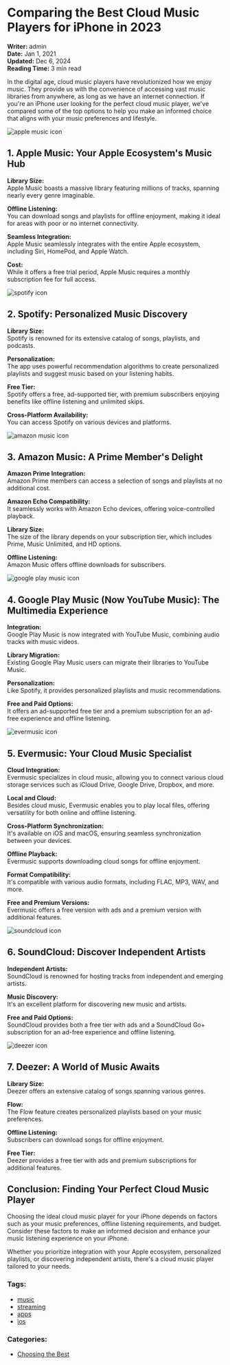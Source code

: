 # Comparing the Best Cloud Music Players for iPhone in 2023

**Writer:** admin  
**Date:** Jan 1, 2021  
**Updated:** Dec 6, 2024  
**Reading Time:** 3 min read  

In the digital age, cloud music players have revolutionized how we enjoy music. They provide us with the convenience of accessing vast music libraries from anywhere, as long as we have an internet connection. If you're an iPhone user looking for the perfect cloud music player, we've compared some of the top options to help you make an informed choice that aligns with your music preferences and lifestyle.

![apple music icon](21260c_b40a3ad7048f47f7b74159180666a214~mv2.png)

## 1. Apple Music: Your Apple Ecosystem's Music Hub

**Library Size:**  
Apple Music boasts a massive library featuring millions of tracks, spanning nearly every genre imaginable.

**Offline Listening:**  
You can download songs and playlists for offline enjoyment, making it ideal for areas with poor or no internet connectivity.

**Seamless Integration:**  
Apple Music seamlessly integrates with the entire Apple ecosystem, including Siri, HomePod, and Apple Watch.

**Cost:**  
While it offers a free trial period, Apple Music requires a monthly subscription fee for full access.

![spotify icon](21260c_c7378b08596c41eda60f2549206f42ec~mv2.png)

## 2. Spotify: Personalized Music Discovery

**Library Size:**  
Spotify is renowned for its extensive catalog of songs, playlists, and podcasts.

**Personalization:**  
The app uses powerful recommendation algorithms to create personalized playlists and suggest music based on your listening habits.

**Free Tier:**  
Spotify offers a free, ad-supported tier, with premium subscribers enjoying benefits like offline listening and unlimited skips.

**Cross-Platform Availability:**  
You can access Spotify on various devices and platforms.

![amazon music icon](21260c_e4bb927f6127460283d4ac56585b3522~mv2.png)

## 3. Amazon Music: A Prime Member's Delight

**Amazon Prime Integration:**  
Amazon Prime members can access a selection of songs and playlists at no additional cost.

**Amazon Echo Compatibility:**  
It seamlessly works with Amazon Echo devices, offering voice-controlled playback.

**Library Size:**  
The size of the library depends on your subscription tier, which includes Prime, Music Unlimited, and HD options.

**Offline Listening:**  
Amazon Music offers offline downloads for subscribers.

![google play music icon](21260c_f90cb69b01a94f5c8a079b4ea27df6fe~mv2.png)

## 4. Google Play Music (Now YouTube Music): The Multimedia Experience

**Integration:**  
Google Play Music is now integrated with YouTube Music, combining audio tracks with music videos.

**Library Migration:**  
Existing Google Play Music users can migrate their libraries to YouTube Music.

**Personalization:**  
Like Spotify, it provides personalized playlists and music recommendations.

**Free and Paid Options:**  
It offers an ad-supported free tier and a premium subscription for an ad-free experience and offline listening.

![evermusic icon](21260c_4ed2c1c67f81476e95bdc47065a0b07b~mv2.png)

## 5. Evermusic: Your Cloud Music Specialist

**Cloud Integration:**  
Evermusic specializes in cloud music, allowing you to connect various cloud storage services such as iCloud Drive, Google Drive, Dropbox, and more.

**Local and Cloud:**  
Besides cloud music, Evermusic enables you to play local files, offering versatility for both online and offline listening.

**Cross-Platform Synchronization:**  
It's available on iOS and macOS, ensuring seamless synchronization between your devices.

**Offline Playback:**  
Evermusic supports downloading cloud songs for offline enjoyment.

**Format Compatibility:**  
It's compatible with various audio formats, including FLAC, MP3, WAV, and more.

**Free and Premium Versions:**  
Evermusic offers a free version with ads and a premium version with additional features.

![soundcloud icon](21260c_9328a96ec7464ee2bc43f754a8b44543~mv2.png)

## 6. SoundCloud: Discover Independent Artists

**Independent Artists:**  
SoundCloud is renowned for hosting tracks from independent and emerging artists.

**Music Discovery:**  
It's an excellent platform for discovering new music and artists.

**Free and Paid Options:**  
SoundCloud provides both a free tier with ads and a SoundCloud Go+ subscription for an ad-free experience and offline listening.

![deezer icon](21260c_407448ee433947de906bbe639a5f35c9~mv2.png)

## 7. Deezer: A World of Music Awaits

**Library Size:**  
Deezer offers an extensive catalog of songs spanning various genres.

**Flow:**  
The Flow feature creates personalized playlists based on your music preferences.

**Offline Listening:**  
Subscribers can download songs for offline enjoyment.

**Free Tier:**  
Deezer provides a free tier with ads and premium subscriptions for additional features.

## Conclusion: Finding Your Perfect Cloud Music Player

Choosing the ideal cloud music player for your iPhone depends on factors such as your music preferences, offline listening requirements, and budget. Consider these factors to make an informed decision and enhance your music listening experience on your iPhone.

Whether you prioritize integration with your Apple ecosystem, personalized playlists, or discovering independent artists, there's a cloud music player tailored to your needs.

### Tags:
- [music](https://www.everappz.com/blog/tags/music)
- [streaming](https://www.everappz.com/blog/tags/streaming)
- [apps](https://www.everappz.com/blog/tags/apps)
- [ios](https://www.everappz.com/blog/tags/ios-1)

### Categories:
- [Choosing the Best](https://www.everappz.com/blog/categories/choosing-the-best)